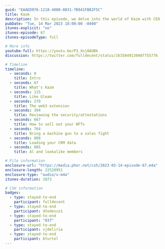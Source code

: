 ```yaml
---
guid: "EAAED976-1218-4080-8031-7B941FB82F5C"
title: Kazm
description: In this episode, we delve into the world of Kazm with CEO Ben Turtel. We explore community-focused web3 projects, delve into the intricacies of Kazm and its competitive standing, address privacy concerns and discuss the potential of GPT-4 in human interaction. We also discuss Twitter as a potential platform for community building. 
pubDate: "Tue, 14 Mar 2023 18:00:00 -0400"
itunes-explicit: "no"
itunes-episode: 67
itunes-episodeType: full

# More info
youtube-full: https://youtu.be/P3_Xnj8AUBk
discussion: https://twitter.com/fulldecent/status/1635849130407755776

# Timeline
timeline:
  - seconds: 0
    title: Intro
  - seconds: 67
    title: What's Kazm
  - seconds: 115
    title: Like Gleam
  - seconds: 270
    title: The web3 extension
  - seconds: 394
    title: Reviewing the security/attestations
  - seconds: 667
    title: How to sell out your NFTs
  - seconds: 764
    title: Bring a machine gun to a sales fight
  - seconds: 808
    title: Loading your CRM data
  - seconds: 885
    title: Al and lookalike members

# File information
enclosure-url: "https://media.phor.net/csh/2023-03-14-episode-67.m4a"
enclosure-length: 22520951
enclosure-type: "audio/x-m4a"
itunes-duration: 1073

# CSH information
badges:
  - type: stayed-to-end
    participant: fulldecent
  - type: stayed-to-end
    participant: dtedesco1
  - type: stayed-to-end
    participant: "037"
  - type: stayed-to-end
    participant: vjdeliria
  - type: stayed-to-end
    participant: bturtel
---
```

